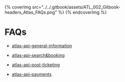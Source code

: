 
{% coverImg src="../../.gitbook/assets/ATL_002_Gitbook-headers_Atlas_FAQs.png" %}
{% endcoverImg %}



# FAQs

- [atlas-api-general-information](atlas-api-general-information.md)

- [atlas-api-search&booking](atlas-api-api-search.md)

- [atlas-api-post-ticketing](atlas-api-post-ticketing.md)

- [atlas-api-payments](atlas-api-payments.md)


